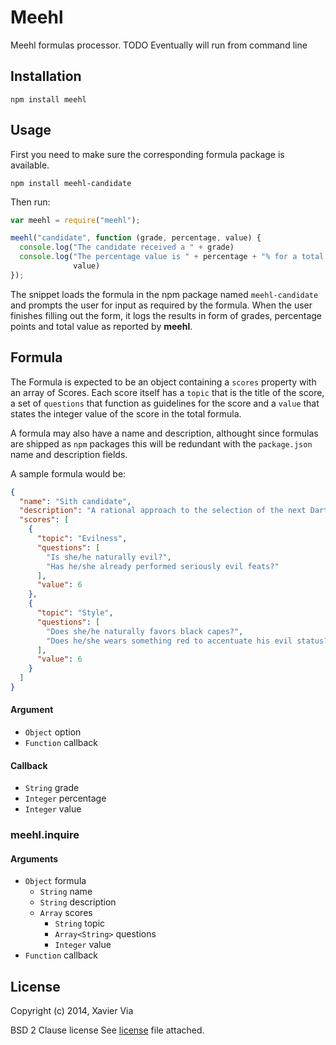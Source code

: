 Meehl
=====

Meehl formulas processor. TODO Eventually will run from command line


Installation
------------

```
npm install meehl
```

Usage
-----

First you need to make sure the corresponding formula package is available.

```
npm install meehl-candidate
```

Then run:

```js
var meehl = require("meehl");

meehl("candidate", function (grade, percentage, value) {
  console.log("The candidate received a " + grade)
  console.log("The percentage value is " + percentage + "% for a total of " +
              value)
});
```

The snippet loads the formula in the npm package named `meehl-candidate` and
prompts the user for input as required by the formula. When the user
finishes filling out the form, it logs the results in form of grades,
percentage points and total value as reported by **meehl**.

Formula
-------

The Formula is expected to be an object containing a `scores` property with
an array of Scores. Each score itself has a `topic` that is the title of the
score, a set of `questions` that function as guidelines for the score and
a `value` that states the integer value of the score in the total formula.

A formula may also have a name and description, althought since formulas
are shipped as `npm` packages this will be redundant with the `package.json`
name and description fields.

A sample formula would be:

```json
{
  "name": "Sith candidate",
  "description": "A rational approach to the selection of the next Darth",
  "scores": [
    {
      "topic": "Evilness",
      "questions": [
        "Is she/he naturally evil?",
        "Has he/she already performed seriously evil feats?"
      ],
      "value": 6
    },
    {
      "topic": "Style",
      "questions": [
        "Does she/he naturally favors black capes?",
        "Does he/she wears something red to accentuate his evil status?"
      ],
      "value": 6
    }
  ]
}
```

#### Argument

- `Object` option
- `Function` callback

#### Callback

- `String` grade
- `Integer` percentage
- `Integer` value

### meehl.inquire

#### Arguments

- `Object` formula
  - `String` name
  - `String` description
  - `Array` scores
    - `String` topic
    - `Array<String>` questions
    - `Integer` value
- `Function` callback

License
-------

Copyright (c) 2014, Xavier Via

BSD 2 Clause license
See [license](LICENSE) file attached.
